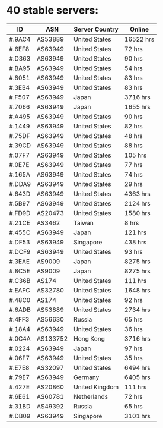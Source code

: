 # 40 stable servers:

| ID | ASN | Server Country | Online |
| ------ | ------ | ------ | ------ |
| #.9AC4 | AS53889 | United States | 16522 hrs |
| #.6EF8 | AS63949 | United States | 72 hrs |
| #.D363 | AS63949 | United States | 90 hrs |
| #.BA95 | AS63949 | United States | 54 hrs |
| #.8051 | AS63949 | United States | 83 hrs |
| #.3EB4 | AS63949 | United States | 83 hrs |
| #.F507 | AS63949 | Japan | 3716 hrs |
| #.7066 | AS63949 | Japan | 1655 hrs |
| #.A495 | AS63949 | United States | 90 hrs |
| #.1449 | AS63949 | United States | 82 hrs |
| #.75DF | AS63949 | United States | 48 hrs |
| #.39CD | AS63949 | United States | 88 hrs |
| #.07F7 | AS63949 | United States | 105 hrs |
| #.0E7E | AS63949 | United States | 77 hrs |
| #.165A | AS63949 | United States | 74 hrs |
| #.DDA9 | AS63949 | United States | 29 hrs |
| #.643D | AS63949 | United States | 4363 hrs |
| #.5B97 | AS63949 | United States | 2124 hrs |
| #.FD9D | AS20473 | United States | 1580 hrs |
| #.21CE | AS3462 | Taiwan | 8 hrs |
| #.455C | AS63949 | Japan | 121 hrs |
| #.DF53 | AS63949 | Singapore | 438 hrs |
| #.DCF9 | AS63949 | United States | 93 hrs |
| #.3EAE | AS9009 | Japan | 8275 hrs |
| #.8C5E | AS9009 | Japan | 8275 hrs |
| #.C36B | AS174 | United States | 111 hrs |
| #.EAFC | AS32780 | United States | 1648 hrs |
| #.48C0 | AS174 | United States | 92 hrs |
| #.6ADB | AS53889 | United States | 2734 hrs |
| #.4FF3 | AS56630 | Russia | 65 hrs |
| #.18A4 | AS63949 | United States | 36 hrs |
| #.0C4A | AS133752 | Hong Kong | 3716 hrs |
| #.0224 | AS63949 | Japan | 97 hrs |
| #.06F7 | AS63949 | United States | 35 hrs |
| #.E7E8 | AS32097 | United States | 6494 hrs |
| #.79E7 | AS63949 | Germany | 6405 hrs |
| #.427E | AS20860 | United Kingdom | 111 hrs |
| #.6E61 | AS60781 | Netherlands | 72 hrs |
| #.31BD | AS49392 | Russia | 65 hrs |
| #.DB09 | AS63949 | Singapore | 3101 hrs |

